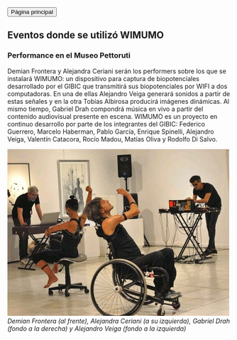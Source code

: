<button onclick="window.location.href='https://gibic-leici.github.io/wimumo';">
Página principal
</button>

## Eventos donde se utilizó WIMUMO

### Performance en el Museo Pettoruti

Demian Frontera y Alejandra Ceriani serán los performers sobre los que se instalará WIMUMO: un dispositivo para captura de biopotenciales desarrollado por el GIBIC que transmitirá sus biopotenciales por WIFI a dos computadoras. En una de ellas Alejandro Veiga generará sonidos a partir de estas señales y en la otra Tobías Albirosa producirá imágenes dinámicas. Al mismo tiempo, Gabriel Drah compondrá música en vivo a partir del contenido audiovisual presente en escena. WIMUMO es un proyecto en continuo desarrollo por parte de los integrantes del GIBIC: Federico Guerrero, Marcelo Haberman, Pablo García, Enrique Spinelli, Alejandro Veiga, Valentín Catacora, Rocío Madou, Matías Oliva y Rodolfo Di Salvo.

![Perfo](images/perfo_ale_demian.png)\
*Demian Frontera (al frente), Alejandra Ceriani (a su izquierda), Gabriel Drah (fondo a la derecha) y Alejandro Veiga (fondo a la izquierda)*